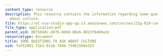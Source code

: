 ```yaml
---
content_type: resource
description: This resource contains the information regarding Some questions to ask
  about culture.
file: https://ol-ocw-studio-app-qa.s3.amazonaws.com/courses/21g-019-communicating-across-cultures-spring-2005/faf52981f1b301ab784b75961580e323_MIT21G_019S05_cult_quest.pdf
file_type: application/pdf
parent_uid: 8075848c-dbfb-0db8-08e6-8013f0469a2e
resourcetype: Document
title: SOME QUESTIONS TO ASK ABOUT CULTURE
uid: faf52981-f1b3-01ab-784b-75961580e323
---
```


